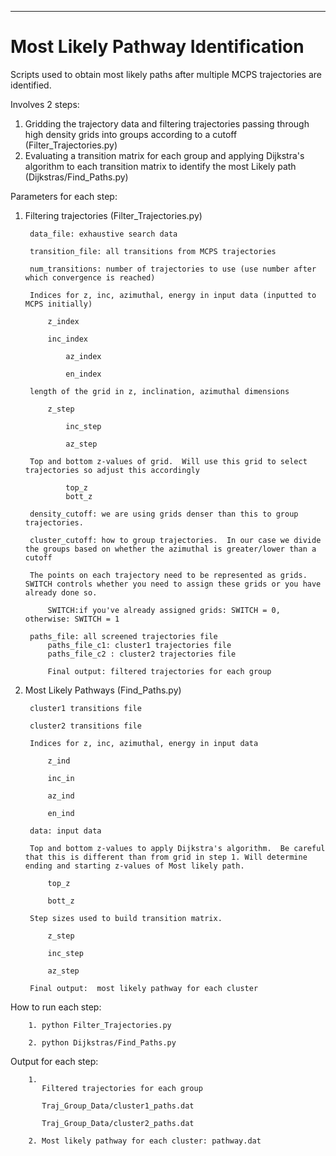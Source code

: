 **********************************************
Most Likely Pathway Identification 
===============================================================================

Scripts used to obtain most likely paths after multiple MCPS trajectories are identified. 

Involves 2 steps: 

1. Gridding the trajectory data and filtering trajectories passing through high density grids into groups according to a cutoff (Filter_Trajectories.py) 
2. Evaluating a transition matrix for each group and applying Dijkstra's algorithm to each transition matrix to identify the most Likely path  (Dijkstras/Find_Paths.py)

Parameters for each step:

1. Filtering trajectories (Filter_Trajectories.py)

		data_file: exhaustive search data

		transition_file: all transitions from MCPS trajectories

		num_transitions: number of trajectories to use (use number after which convergence is reached)

		Indices for z, inc, azimuthal, energy in input data (inputted to MCPS initially)
	
			z_index	
	
			inc_index
	
	        	az_index
	
	        	en_index
	
		length of the grid in z, inclination, azimuthal dimensions
	
			z_step 
		
	        	inc_step
	
	        	az_step
		
		Top and bottom z-values of grid.  Will use this grid to select trajectories so adjust this accordingly 
	
		        top_z
		        bott_z
		
		density_cutoff: we are using grids denser than this to group trajectories.
	
		cluster_cutoff: how to group trajectories.  In our case we divide the groups based on whether the azimuthal is greater/lower than a cutoff
	
		The points on each trajectory need to be represented as grids. SWITCH controls whether you need to assign these grids or you have already done so.
		
			SWITCH:if you've already assigned grids: SWITCH = 0, otherwise: SWITCH = 1
	
		paths_file: all screened trajectories file
	        paths_file_c1: cluster1 trajectories file
	        paths_file_c2 : cluster2 trajectories file
	
	     	Final output: filtered trajectories for each group 

2. Most Likely Pathways (Find_Paths.py) 

		cluster1 transitions file

		cluster2 transitions file

		Indices for z, inc, azimuthal, energy in input data 

			z_ind 	
        		
			inc_in
        		
			az_ind

			en_ind

		data: input data	

		Top and bottom z-values to apply Dijkstra's algorithm.  Be careful that this is different than from grid in step 1. Will determine ending and starting z-values of Most likely path.

			top_z

			bott_z

		Step sizes used to build transition matrix. 
			
			z_step
        		
			inc_step
        		
			az_step 

		Final output:  most likely pathway for each cluster

How to run each step:

		1. python Filter_Trajectories.py

		2. python Dijkstras/Find_Paths.py

Output for each step:

		1. 
		   Filtered trajectories for each group

		   Traj_Group_Data/cluster1_paths.dat
		   
		   Traj_Group_Data/cluster2_paths.dat

		2. Most likely pathway for each cluster: pathway.dat 
		

